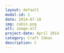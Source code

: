 ```yaml
---
layout: default
modal-id: 1
date: 2014-07-18
img: cabin.png
alt: image-alt
project-date: April 2014
category: Craft Ideas
description: C
---
```

